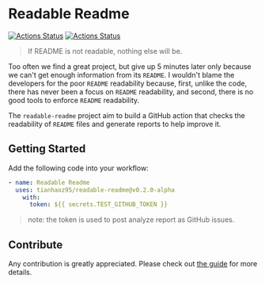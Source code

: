 # Readable Readme

[![Actions Status](https://github.com/tianhaoz95/readable-readme/workflows/Guardians%20of%20the%20Pull%20Requests/badge.svg)](https://github.com/tianhaoz95/readable-readme/actions)
[![Actions Status](https://github.com/tianhaoz95/readable-readme/workflows/Heimdall/badge.svg)](https://github.com/tianhaoz95/readable-readme/actions)


> If README is not readable, nothing else will be.

Too often we find a great project, but give up 5 minutes later only because we can't get enough information from its `README`. I wouldn't blame the developers for the poor `README` readability because, first, unlike the code, there has never been a focus on `README` readability, and second, there is no good tools to enforce `README` readability.

The `readable-readme` project aim to build a GitHub action that checks the readability of `README` files and generate reports to help improve it.

## Getting Started

Add the following code into your workflow:

```yml
- name: Readable Readme
  uses: tianhaoz95/readable-readme@v0.2.0-alpha
    with:
      token: ${{ secrets.TEST_GITHUB_TOKEN }}
```

> note: the token is used to post analyze report as GitHub issues.

## Contribute

Any contribution is greatly appreciated. Please check out [the guide](./CONTRIBUTING.md) for more details.

